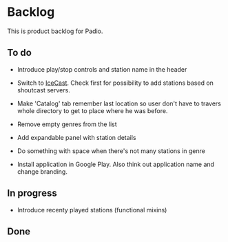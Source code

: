 Backlog
=======

This is product backlog for Padio.

To do
-----
* Introduce play/stop controls and station name in the header

* Switch to [IceCast](http://api.dir.xiph.org/experimental/full). Check first for possibility to add stations based on shoutcast servers.

* Make 'Catalog' tab remember last location so user don't have to travers
  whole directory to get to place where he was before.

* Remove empty genres from the list

* Add expandable panel with station details

* Do something with space when there's not many stations in genre

* Install application in Google Play. Also think out application name and change branding.

In progress
-----------
* Introduce recenty played stations (functional mixins)

Done
----


